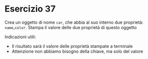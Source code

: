 # Esercizio 37

Crea un oggetto di nome `car`, che abbia al suo interno due proprietà: `name`,`color`. Stampa il valore delle due proprietà di questo oggetto

Indicazioni utili:

- Il risultato sarà il valore delle proprietà stampate a terminale
- Attenzione non abbiamo bisogno della chiave, ma solo del valore
